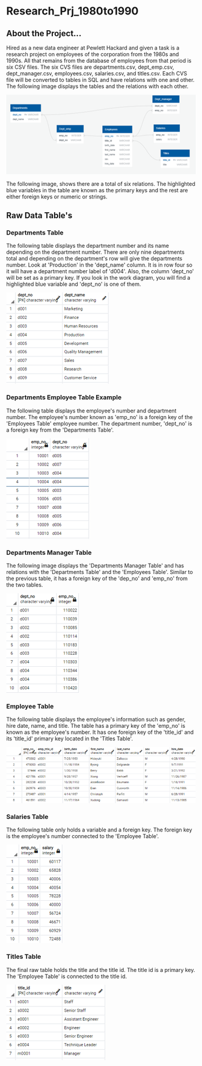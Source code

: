# Research_Prj_1980to1990

## About the Project...
Hired as a new data engineer at Pewlett Hackard and given a task is a research project on employees of the corporation from the 1980s and 1990s. All that remains from the database of employees from that period is six CSV files. The six CVS files are departments.csv, dept_emp.csv, dept_manager.csv, employees.csv, salaries.csv, and titles.csv. Each CVS file will be converted to tables in SQL and have relations with one and other. The following image displays the tables and the relations with each other. 

![Work Diagram](https://github.com/samuelroiz/Research_Prj_1980to1990/blob/main/Images/Diagram/diagram_sql.png)

The following image, shows there are a total of six relations. The highlighted blue variables in the table are known as the primary keys and the rest are either foreign keys or numeric or strings. 

## Raw Data Table's

### Departments Table

The following table displays the department number and its name depending on the department number. There are only nine departments total and depending on the department's row will give the departments number. Look at 'Production' in the 'dept_name' column. It is in row four so it will have a department number label of 'd004'. Also, the column 'dept_no' will be set as a primary key. If you look in the work diagram, you will find a highlighted blue variable and 'dept_no' is one of them. 

![Departments Table](https://github.com/samuelroiz/Research_Prj_1980to1990/blob/main/Images/Raw%20Table/departments_table.png)

### Departments Employee Table Example

The following table displays the employee's number and department number. The employee's number known as 'emp_no' is a foreign key of the 'Employees Table' employee number. The department number, 'dept_no' is a foreign key from the 'Departments Table'. 

![Departments Employee Table](https://github.com/samuelroiz/Research_Prj_1980to1990/blob/main/Images/Raw%20Table/dept_emp_table.png)

### Departments Manager Table

The following image displays the 'Departments Manager Table' and has relations with the 'Departments Table' and the 'Employees Table'. Similar to the previous table, it has a foreign key of the 'dep_no' and 'emp_no' from the two tables. 

![Departments Manager Table](https://github.com/samuelroiz/Research_Prj_1980to1990/blob/main/Images/Raw%20Table/dept_manager_table.png)

### Employee Table

The following table displays the employee's information such as gender, hire date, name, and title. The table has a primary key of the 'emp_no' is known as the employee's number. It has one foreign key of the 'title_id' and its 'title_id' primary key located in the 'Titles Table'.  

![Employee Table](https://github.com/samuelroiz/Research_Prj_1980to1990/blob/main/Images/Raw%20Table/employees_table.png)

### Salaries Table

The following table only holds a variable and a foreign key. The foreign key is the employee's number connected to the 'Employee Table'. 

![Salaries Table](https://github.com/samuelroiz/Research_Prj_1980to1990/blob/main/Images/Raw%20Table/salaries_table.png)

### Titles Table

The final raw table holds the title and the title id. The title id is a primary key. The 'Employee Table' is connected to the title id. 

![Titles Table](https://github.com/samuelroiz/Research_Prj_1980to1990/blob/main/Images/Raw%20Table/titles_table.png)
